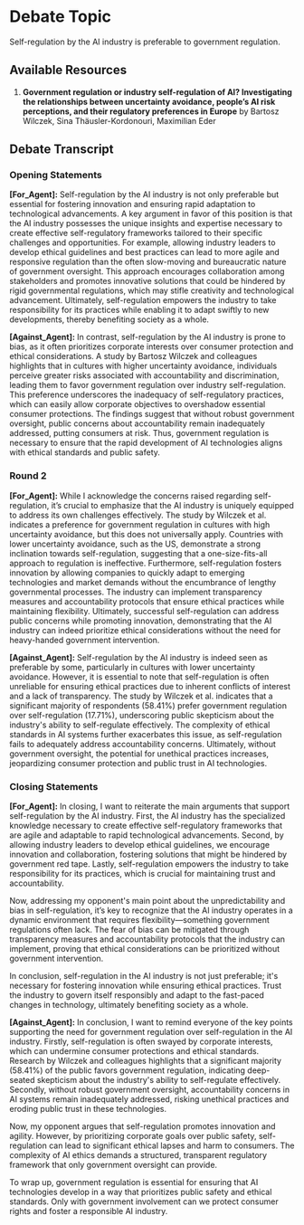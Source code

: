 # Debate Topic
Self-regulation by the AI industry is preferable to government regulation.

## Available Resources
1. **Government regulation or industry self-regulation of AI? Investigating the relationships between uncertainty avoidance, people’s AI risk perceptions, and their regulatory preferences in Europe** by Bartosz Wilczek, Sina Thäusler-Kordonouri, Maximilian Eder

## Debate Transcript

### Opening Statements

**[For_Agent]:** Self-regulation by the AI industry is not only preferable but essential for fostering innovation and ensuring rapid adaptation to technological advancements. A key argument in favor of this position is that the AI industry possesses the unique insights and expertise necessary to create effective self-regulatory frameworks tailored to their specific challenges and opportunities. For example, allowing industry leaders to develop ethical guidelines and best practices can lead to more agile and responsive regulation than the often slow-moving and bureaucratic nature of government oversight. This approach encourages collaboration among stakeholders and promotes innovative solutions that could be hindered by rigid governmental regulations, which may stifle creativity and technological advancement. Ultimately, self-regulation empowers the industry to take responsibility for its practices while enabling it to adapt swiftly to new developments, thereby benefiting society as a whole.

**[Against_Agent]:** In contrast, self-regulation by the AI industry is prone to bias, as it often prioritizes corporate interests over consumer protection and ethical considerations. A study by Bartosz Wilczek and colleagues highlights that in cultures with higher uncertainty avoidance, individuals perceive greater risks associated with accountability and discrimination, leading them to favor government regulation over industry self-regulation. This preference underscores the inadequacy of self-regulatory practices, which can easily allow corporate objectives to overshadow essential consumer protections. The findings suggest that without robust government oversight, public concerns about accountability remain inadequately addressed, putting consumers at risk. Thus, government regulation is necessary to ensure that the rapid development of AI technologies aligns with ethical standards and public safety.

### Round 2

**[For_Agent]:** While I acknowledge the concerns raised regarding self-regulation, it’s crucial to emphasize that the AI industry is uniquely equipped to address its own challenges effectively. The study by Wilczek et al. indicates a preference for government regulation in cultures with high uncertainty avoidance, but this does not universally apply. Countries with lower uncertainty avoidance, such as the US, demonstrate a strong inclination towards self-regulation, suggesting that a one-size-fits-all approach to regulation is ineffective. Furthermore, self-regulation fosters innovation by allowing companies to quickly adapt to emerging technologies and market demands without the encumbrance of lengthy governmental processes. The industry can implement transparency measures and accountability protocols that ensure ethical practices while maintaining flexibility. Ultimately, successful self-regulation can address public concerns while promoting innovation, demonstrating that the AI industry can indeed prioritize ethical considerations without the need for heavy-handed government intervention.

**[Against_Agent]:** Self-regulation by the AI industry is indeed seen as preferable by some, particularly in cultures with lower uncertainty avoidance. However, it is essential to note that self-regulation is often unreliable for ensuring ethical practices due to inherent conflicts of interest and a lack of transparency. The study by Wilczek et al. indicates that a significant majority of respondents (58.41%) prefer government regulation over self-regulation (17.71%), underscoring public skepticism about the industry's ability to self-regulate effectively. The complexity of ethical standards in AI systems further exacerbates this issue, as self-regulation fails to adequately address accountability concerns. Ultimately, without government oversight, the potential for unethical practices increases, jeopardizing consumer protection and public trust in AI technologies.

### Closing Statements

**[For_Agent]:** In closing, I want to reiterate the main arguments that support self-regulation by the AI industry. First, the AI industry has the specialized knowledge necessary to create effective self-regulatory frameworks that are agile and adaptable to rapid technological advancements. Second, by allowing industry leaders to develop ethical guidelines, we encourage innovation and collaboration, fostering solutions that might be hindered by government red tape. Lastly, self-regulation empowers the industry to take responsibility for its practices, which is crucial for maintaining trust and accountability.

Now, addressing my opponent's main point about the unpredictability and bias in self-regulation, it’s key to recognize that the AI industry operates in a dynamic environment that requires flexibility—something government regulations often lack. The fear of bias can be mitigated through transparency measures and accountability protocols that the industry can implement, proving that ethical considerations can be prioritized without government intervention.

In conclusion, self-regulation in the AI industry is not just preferable; it's necessary for fostering innovation while ensuring ethical practices. Trust the industry to govern itself responsibly and adapt to the fast-paced changes in technology, ultimately benefiting society as a whole.

**[Against_Agent]:** In conclusion, I want to remind everyone of the key points supporting the need for government regulation over self-regulation in the AI industry. Firstly, self-regulation is often swayed by corporate interests, which can undermine consumer protections and ethical standards. Research by Wilczek and colleagues highlights that a significant majority (58.41%) of the public favors government regulation, indicating deep-seated skepticism about the industry's ability to self-regulate effectively. Secondly, without robust government oversight, accountability concerns in AI systems remain inadequately addressed, risking unethical practices and eroding public trust in these technologies.

Now, my opponent argues that self-regulation promotes innovation and agility. However, by prioritizing corporate goals over public safety, self-regulation can lead to significant ethical lapses and harm to consumers. The complexity of AI ethics demands a structured, transparent regulatory framework that only government oversight can provide.

To wrap up, government regulation is essential for ensuring that AI technologies develop in a way that prioritizes public safety and ethical standards. Only with government involvement can we protect consumer rights and foster a responsible AI industry.
